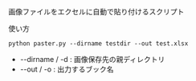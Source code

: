画像ファイルをエクセルに自動で貼り付けるスクリプト

使い方
```
python paster.py --dirname testdir --out test.xlsx
```

- --dirname / -d : 画像保存先の親ディレクトリ
- --out / -o : 出力するブック名